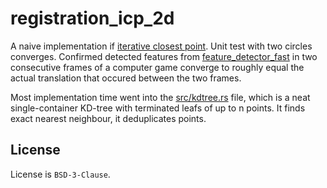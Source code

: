# registration_icp_2d

A naive implementation if [iterative closest point](https://en.wikipedia.org/wiki/Iterative_closest_point). Unit test with two circles converges. Confirmed detected features from [feature_detector_fast](https://github.com/iwanders/feature_detector_fast) in two consecutive frames of a computer game converge to roughly equal the actual translation that occured between the two frames.

Most implementation time went into the [src/kdtree.rs](src/kdtree.rs) file, which is a neat single-container KD-tree with terminated leafs of up to n points. It finds exact nearest neighbour, it deduplicates points.


## License
License is `BSD-3-Clause`.
